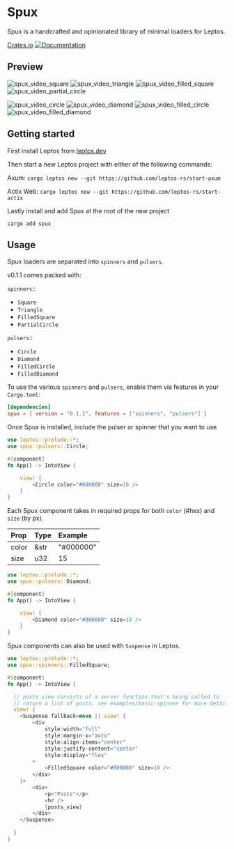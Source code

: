 # Spux

Spux is a handcrafted and opinionated library of minimal loaders for Leptos.

[Crates.io](https://crates.io/crates/spux)
[![Documentation](https://docs.rs/spux/badge.svg)](https://docs.rs/spux)

## Preview

![spux_video_square](https://github.com/user-attachments/assets/fe04b9b4-5384-4136-a6af-5a7f4007af3e)
![spux_video_triangle](https://github.com/user-attachments/assets/5764b014-9bd4-40d4-8c63-ffa110b7af4f)
![spux_video_filled_square](https://github.com/user-attachments/assets/bb45702f-34c4-4578-92ac-7f2fcbacf6ce)
![spux_video_partial_circle](https://github.com/user-attachments/assets/9141b93d-5c8d-4d98-b60d-a5e05d158362)

![spux_video_circle](https://github.com/user-attachments/assets/d975ebe2-f0af-4ed2-b432-b39779a392fb)
![spux_video_diamond](https://github.com/user-attachments/assets/3b37920e-6e62-477b-8359-5cf4d7bc9aea)
![spux_video_filled_circle](https://github.com/user-attachments/assets/782bbfd8-f08b-4f4a-83cb-cf9b60e931c6)
![spux_video_filled_diamond](https://github.com/user-attachments/assets/841e60c0-700c-45fb-a1e6-f2913d511567)

## Getting started

First install Leptos from [leptos.dev](https://leptos.dev)

Then start a new Leptos project with either of the following commands:

Axum: `cargo leptos new --git https://github.com/leptos-rs/start-axum`

Actix Web: `cargo leptos new --git https://github.com/leptos-rs/start-actix` 

Lastly install and add Spux at the root of the new project
```
cargo add spux
```

## Usage

Spux loaders are separated into `spinners` and `pulsers`. 

v0.1.1 comes packed with:

`spinners`::
* `Square`
* `Triangle`
* `FilledSquare`
* `PartialCircle`

`pulsers`::
* `Circle`
* `Diamond`
* `FilledCircle`
* `FilledDiamond`

To use the various `spinners` and `pulsers`, enable them via features in your `Cargo.toml`:
```toml
[dependencies]
spux = { version = "0.1.1", features = ["spinners", "pulsers"] }
```

Once Spux is installed, include the pulser or spinner that you want to use
```rust
use leptos::prelude::*;
use spux::pulsers::Circle;

#[component]
fn App() -> IntoView {

    view! {
        <Circle color="#000000" size=10 />
    }
}
```

Each Spux component takes in required props for both `color` (#hex) and `size` (by px).

| Prop    | Type | Example   |
| :------ | :--- | :-------- |
| color   | &str | "#000000" |
| size    | u32  | 15        |

```rust
use leptos::prelude::*;
use spux::pulsers::Diamond;

#[component]
fn App() -> IntoView {

    view! {
        <Diamond color="#000000" size=10 />
    }
}
```

Spux components can also be used with `Suspense` in Leptos.
```rust
use leptos::prelude::*;
use spux::spinners::FilledSquare;

#[component]
fn App() -> IntoView {

  // posts_view consists of a server function that's being called to
  // return a list of posts. see examples/basic-spinner for more details
  view! {
    <Suspense fallback=move || view! {
        <div
            style:width="full"
            style:margin-x="auto"
            style:align-items="center"
            style:justify-content="center"
            style:display="flex"
        >
            <FilledSquare color="#000000" size=10 />
        </div>
    }>
        <div>
            <p>"Posts"</p>
            <hr />
            {posts_view}
        </div>
    </Suspense>
  
  }
}
```
